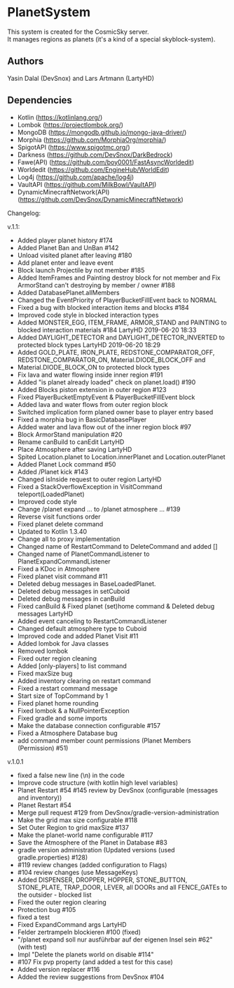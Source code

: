 # PlanetSystem
This system is created for the CosmicSky server.<br/>
It manages regions as planets (it's a kind of a special skyblock-system).

Authors
-

Yasin Dalal (DevSnox) and Lars Artmann (LartyHD)

Dependencies
-

- Kotlin (https://kotlinlang.org/)
- Lombok (https://projectlombok.org/)
- MongoDB (https://mongodb.github.io/mongo-java-driver/)
- Morphia (https://github.com/MorphiaOrg/morphia/)
- SpigotAPI (https://www.spigotmc.org/)
- Darkness (https://github.com/DevSnox/DarkBedrock)
- Fawe(API) (https://github.com/boy0001/FastAsyncWorldedit)
- Worldedit (https://github.com/EngineHub/WorldEdit)
- Log4j (https://github.com/apache/log4j)
- VaultAPI (https://github.com/MilkBowl/VaultAPI)
- DynamicMinecraftNetwork(API) (https://github.com/DevSnox/DynamicMinecraftNetwork)

Changelog:

v.1.1:
- Added player planet history #174 
- Added Planet Ban and UnBan #142 
- Unload visited planet after leaving #180
- Add planet enter and leave event
- Block launch Projectile by not member #185
- Added ItemFrames and Painting destroy block for not member and Fix ArmorStand can't destroying by member / owner #188
- Added DatabasePlanet.allMembers
- Changed the EventPriority of PlayerBucketFillEvent back to NORMAL
- Fixed a bug with blocked interaction items and blocks #184
- Improved code style in blocked interaction types
- Added MONSTER_EGG, ITEM_FRAME, ARMOR_STAND and PAINTING to blocked interaction materials #184 LartyHD 2019-06-20 18:33
- Added DAYLIGHT_DETECTOR and DAYLIGHT_DETECTOR_INVERTED to protected block types LartyHD 2019-06-20 18:29
- Added GOLD_PLATE, IRON_PLATE, REDSTONE_COMPARATOR_OFF, REDSTONE_COMPARATOR_ON, Material.DIODE_BLOCK_OFF and
- Material.DIODE_BLOCK_ON to protected block types
- Fix lava and water flowing inside inner region #191
- Added "is planet already loaded" check on planet.load() #190
- Added Blocks piston extension in outer region #123
- Fixed PlayerBucketEmptyEvent & PlayerBucketFillEvent block
- Added lava and water flows from outer region block
- Switched implication form planed owner base to player entry based
- Fixed a morphia bug in BasicDatabasePlayer
- Added water and lava flow out of the inner region block #97
- Block ArmorStand manipulation #20
- Rename canBuild to canEdit LartyHD
- Place Atmosphere after saving LartyHD
- Spited Location.planet to Location.innerPlanet and Location.outerPlanet
- Added Planet Lock command #50
- Added /Planet kick <Player> #143
- Changed isInside request to outer region LartyHD
- Fixed a StackOverflowException in VisitCommand teleport(LoadedPlanet)
- Improved code style
- Change /planet expand ... to /planet atmosphere ... #139 
- Reverse visit functions order 
- Fixed planet delete command 
- Updated to Kotlin 1.3.40 
- Change all to proxy implementation
- Changed name of RestartCommand to DeleteCommand and added [<Player>] 
- Changed name of PlanetCommandListener to PlanetExpandCommandListener 
- Fixed a KDoc in Atmosphere 
- Fixed planet visit command #11 
- Deleted debug messages in BaseLoadedPlanet.<init>
- Deleted debug messages in setCuboid 
- Deleted debug messages in canBuild 
- Fixed canBuild & Fixed planet (set)home command & Deleted debug messages LartyHD 
- Added event canceling to RestartCommandListener
- Changed default atmosphere type to Cuboid 
- Improved code and added Planet Visit #11 
- Added lombok for Java classes 
- Removed lombok 
- Fixed outer region cleaning 
- Added [only-players] to list command 
- Fixed maxSize bug
- Added inventory clearing on restart command
- Fixed a restart command message 
- Start size of TopCommand by 1 
- Fixed planet home rounding 
- Fixed lombok & a NullPointerException 
- Fixed gradle and some imports 
- Make the database connection configurable #157
- Fixed a Atmosphere Database bug 
- add command member count permissions (Planet Members (Permission) #51) 
  
v.1.0.1
- fixed a false new line (\n) in the code 
- Improve code structure (with kotlin high level variables) 
- Planet Restart #54 #145 review by DevSnox (configurable (messages and inventory)) 
- Planet Restart #54
- Merge pull request #129 from DevSnox/gradle-version-administration
- Make the grid max size configurable #118 
- Set Outer Region to grid maxSize #137 
- Make the planet-world name configurable #117
- Save the Atmosphere of the Planet in Database #83
- gradle version administration (Updated versions (used gradle.properties) #128)
- #119 review changes (added configuration to Flags)
- #104 review changes (use MessageKeys)
- Added DISPENSER, DROPPER, HOPPER, STONE_BUTTON, STONE_PLATE, TRAP_DOOR, LEVER, all DOORs and all FENCE_GATEs to the outsider - blocked list
- Fixed the outer region clearing
- Protection bug #105
- fixed a test
- Fixed ExpandCommand args LartyHD
- Felder zertrampeln blockieren #100 (fixed)
- "/planet expand soll nur ausführbar auf der eigenen Insel sein #62" (with test)
- Impl "Delete the planets world on disable #114" 
- #107 Fix pvp property (and added a test for this case)
- Added version replacer #116
- Added the review suggestions from DevSnox #104 
